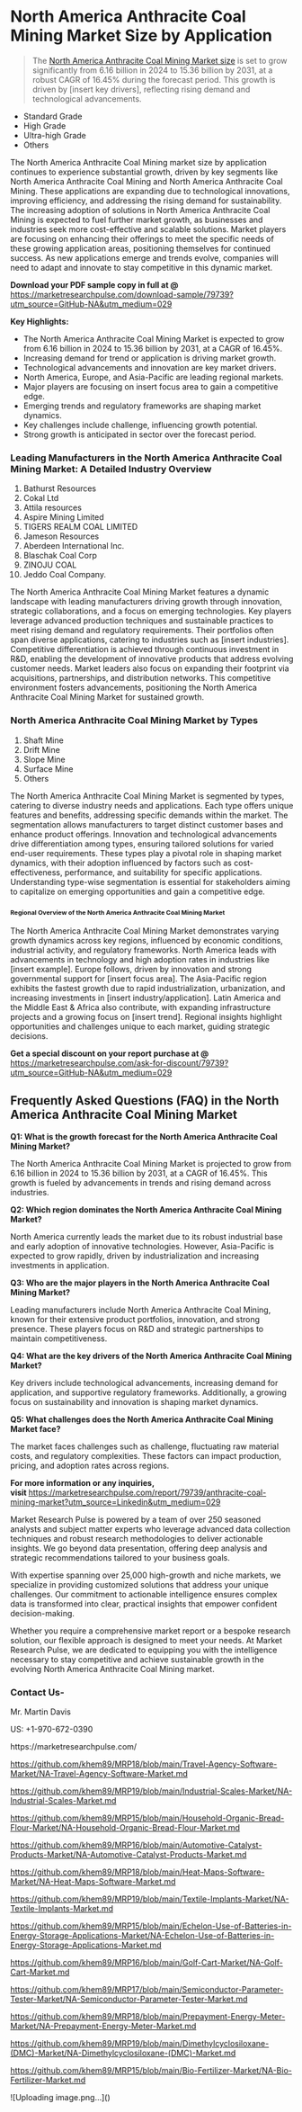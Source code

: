 <h1>North America Anthracite Coal Mining Market&nbsp;Size by Application</h1><blockquote><p>The <a href="https://marketresearchpulse.com/download-sample/79739?utm_source=GitHub-NA&amp;utm_medium=029">North America Anthracite Coal Mining Market size</a> is set to grow significantly from 6.16 billion in 2024 to 15.36 billion by 2031, at a robust CAGR of 16.45% during the forecast period. This growth is driven by [insert key drivers], reflecting rising demand and technological advancements.</p></blockquote><ul><li>Standard Grade<li> High Grade<li> Ultra-high Grade<li> Others</li></ul><p>The North America Anthracite Coal Mining market size by application continues to experience substantial growth, driven by key segments like North America Anthracite Coal Mining and North America Anthracite Coal Mining. These applications are expanding due to technological innovations, improving efficiency, and addressing the rising demand for sustainability. The increasing adoption of solutions in North America Anthracite Coal Mining is expected to fuel further market growth, as businesses and industries seek more cost-effective and scalable solutions. Market players are focusing on enhancing their offerings to meet the specific needs of these growing application areas, positioning themselves for continued success. As new applications emerge and trends evolve, companies will need to adapt and innovate to stay competitive in this dynamic market.</p><p><strong>Download your PDF sample copy in full at @ </strong><a href="https://marketresearchpulse.com/download-sample/79739?utm_source=GitHub-NA&amp;utm_medium=029">https://marketresearchpulse.com/download-sample/79739?utm_source=GitHub-NA&amp;utm_medium=029</a></p><p><strong>Key Highlights: </strong></p><ul><li>The North America Anthracite Coal Mining Market is expected to grow from 6.16 billion in 2024 to 15.36 billion by 2031, at a CAGR of 16.45%.</li><li>Increasing demand for trend or application is driving market growth.</li><li>Technological advancements and innovation are key market drivers.</li><li>North America, Europe, and Asia-Pacific are leading regional markets.</li><li>Major players are focusing on insert focus area to gain a competitive edge.</li><li>Emerging trends and regulatory frameworks are shaping market dynamics.</li><li>Key challenges include challenge, influencing growth potential.</li><li>Strong growth is anticipated in sector over the forecast period.</li></ul><h3>Leading Manufacturers in the North America Anthracite Coal Mining Market: A Detailed Industry Overview</h3><ol><li>Bathurst Resources</li><li>Cokal Ltd</li><li>Attila resources</li><li>Aspire Mining Limited</li><li>TIGERS REALM COAL LIMITED</li><li>Jameson Resources</li><li>Aberdeen International Inc.</li><li>Blaschak Coal Corp</li><li>ZINOJU COAL</li><li>Jeddo Coal Company.</li></ol><div class="flex max-w-full flex-col flex-grow"><div class="min-h-8 text-message flex w-full flex-col items-end gap-2 whitespace-normal break-words [.text-message+&amp;]:mt-5" dir="auto" data-message-author-role="assistant" data-message-id="fd8432e4-4910-450d-b182-61b7bfb0a01f" data-message-model-slug="gpt-4o"><div class="flex w-full flex-col gap-1 empty:hidden first:pt-[3px]"><div class="markdown prose w-full break-words dark:prose-invert light"><p>The North America Anthracite Coal Mining Market features a dynamic landscape with leading manufacturers driving growth through innovation, strategic collaborations, and a focus on emerging technologies. Key players leverage advanced production techniques and sustainable practices to meet rising demand and regulatory requirements. Their portfolios often span diverse applications, catering to industries such as [insert industries]. Competitive differentiation is achieved through continuous investment in R&amp;D, enabling the development of innovative products that address evolving customer needs. Market leaders also focus on expanding their footprint via acquisitions, partnerships, and distribution networks. This competitive environment fosters advancements, positioning the North America Anthracite Coal Mining Market for sustained growth.</p></div></div></div></div><h3>North America Anthracite Coal Mining Market by Types</h3><ol><li>Shaft Mine<li> Drift Mine<li> Slope Mine<li> Surface Mine<li> Others</li></ol><div class="flex max-w-full flex-col flex-grow"><div class="min-h-8 text-message flex w-full flex-col items-end gap-2 whitespace-normal break-words [.text-message+&amp;]:mt-5" dir="auto" data-message-author-role="assistant" data-message-id="084470be-0bb7-4664-bddf-5156b4f41249" data-message-model-slug="gpt-4o-mini"><div class="flex w-full flex-col gap-1 empty:hidden first:pt-[3px]"><div class="markdown prose w-full break-words dark:prose-invert light"><p>The North America Anthracite Coal Mining Market is segmented by types, catering to diverse industry needs and applications. Each type offers unique features and benefits, addressing specific demands within the market. The segmentation allows manufacturers to target distinct customer bases and enhance product offerings. Innovation and technological advancements drive differentiation among types, ensuring tailored solutions for varied end-user requirements. These types play a pivotal role in shaping market dynamics, with their adoption influenced by factors such as cost-effectiveness, performance, and suitability for specific applications. Understanding type-wise segmentation is essential for stakeholders aiming to capitalize on emerging opportunities and gain a competitive edge.</p></div></div></div></div><h3><span style="font-size: 11px;">Regional Overview of the North America Anthracite Coal Mining Market</span></h3><div class="flex max-w-full flex-col flex-grow"><div class="min-h-8 text-message flex w-full flex-col items-end gap-2 whitespace-normal break-words [.text-message+&amp;]:mt-5" dir="auto" data-message-author-role="assistant" data-message-id="e9038762-ce64-4e30-91c9-9bd413514231" data-message-model-slug="gpt-4o-mini"><div class="flex w-full flex-col gap-1 empty:hidden first:pt-[3px]"><div class="markdown prose w-full break-words dark:prose-invert light"><p>The North America Anthracite Coal Mining Market demonstrates varying growth dynamics across key regions, influenced by economic conditions, industrial activity, and regulatory frameworks. North America leads with advancements in technology and high adoption rates in industries like [insert example]. Europe follows, driven by innovation and strong governmental support for [insert focus area]. The Asia-Pacific region exhibits the fastest growth due to rapid industrialization, urbanization, and increasing investments in [insert industry/application]. Latin America and the Middle East &amp; Africa also contribute, with expanding infrastructure projects and a growing focus on [insert trend]. Regional insights highlight opportunities and challenges unique to each market, guiding strategic decisions.</p></div></div></div></div><p><strong>Get a special discount on your report purchase at @ </strong><a href="https://marketresearchpulse.com/ask-for-discount/79739?utm_source=GitHub-NA&amp;utm_medium=029">https://marketresearchpulse.com/ask-for-discount/79739?utm_source=GitHub-NA&amp;utm_medium=029</a></p><h2>Frequently Asked Questions (FAQ) in the North America Anthracite Coal Mining Market</h2><p><strong>Q1: What is the growth forecast for the North America Anthracite Coal Mining Market?</strong></p><p>The North America Anthracite Coal Mining Market is projected to grow from 6.16 billion in 2024 to 15.36 billion by 2031, at a CAGR of 16.45%. This growth is fueled by advancements in trends and rising demand across industries.</p><p><strong>Q2: Which region dominates the North America Anthracite Coal Mining Market?</strong></p><p>North America currently leads the market due to its robust industrial base and early adoption of innovative technologies. However, Asia-Pacific is expected to grow rapidly, driven by industrialization and increasing investments in application.</p><p><strong>Q3: Who are the major players in the North America Anthracite Coal Mining Market?</strong></p><p>Leading manufacturers include North America Anthracite Coal Mining, known for their extensive product portfolios, innovation, and strong presence. These players focus on R&amp;D and strategic partnerships to maintain competitiveness.</p><p><strong>Q4: What are the key drivers of the North America Anthracite Coal Mining Market?</strong></p><p>Key drivers include technological advancements, increasing demand for application, and supportive regulatory frameworks. Additionally, a growing focus on sustainability and innovation is shaping market dynamics.</p><p><strong>Q5: What challenges does the North America Anthracite Coal Mining Market face?</strong></p><p>The market faces challenges such as challenge, fluctuating raw material costs, and regulatory complexities. These factors can impact production, pricing, and adoption rates across regions.</p><p><strong>For more information or any inquiries, visit&nbsp;</strong><a href="https://marketresearchpulse.com/report/79739/anthracite-coal-mining-market?utm_source=Linkedin&utm_medium=029">https://marketresearchpulse.com/report/79739/anthracite-coal-mining-market?utm_source=Linkedin&utm_medium=029</a></p><p>Market Research Pulse is powered by a team of over 250 seasoned analysts and subject matter experts who leverage advanced data collection techniques and robust research methodologies to deliver actionable insights. We go beyond data presentation, offering deep analysis and strategic recommendations tailored to your business goals.</p><p>With expertise spanning over 25,000 high-growth and niche markets, we specialize in providing customized solutions that address your unique challenges. Our commitment to actionable intelligence ensures complex data is transformed into clear, practical insights that empower confident decision-making.</p><p>Whether you require a comprehensive market report or a bespoke research solution, our flexible approach is designed to meet your needs. At Market Research Pulse, we are dedicated to equipping you with the intelligence necessary to stay competitive and achieve sustainable growth in the evolving North America Anthracite Coal Mining market.</p><h3><strong>Contact Us-</strong></h3><p>Mr. Martin Davis</p><p>US: +1-970-672-0390</p><p>https://marketresearchpulse.com/</p><p><a href="https://github.com/khem89/MRP18/blob/main/Travel-Agency-Software-Market/NA-Travel-Agency-Software-Market.md">https://github.com/khem89/MRP18/blob/main/Travel-Agency-Software-Market/NA-Travel-Agency-Software-Market.md</a></p><p><a href="https://github.com/khem89/MRP19/blob/main/Industrial-Scales-Market/NA-Industrial-Scales-Market.md">https://github.com/khem89/MRP19/blob/main/Industrial-Scales-Market/NA-Industrial-Scales-Market.md</a></p><p><a href="https://github.com/khem89/MRP15/blob/main/Household-Organic-Bread-Flour-Market/NA-Household-Organic-Bread-Flour-Market.md">https://github.com/khem89/MRP15/blob/main/Household-Organic-Bread-Flour-Market/NA-Household-Organic-Bread-Flour-Market.md</a></p><p><a href="https://github.com/khem89/MRP16/blob/main/Automotive-Catalyst-Products-Market/NA-Automotive-Catalyst-Products-Market.md">https://github.com/khem89/MRP16/blob/main/Automotive-Catalyst-Products-Market/NA-Automotive-Catalyst-Products-Market.md</a></p><p><a href="https://github.com/khem89/MRP18/blob/main/Heat-Maps-Software-Market/NA-Heat-Maps-Software-Market.md">https://github.com/khem89/MRP18/blob/main/Heat-Maps-Software-Market/NA-Heat-Maps-Software-Market.md</a></p><p><a href="https://github.com/khem89/MRP19/blob/main/Textile-Implants-Market/NA-Textile-Implants-Market.md">https://github.com/khem89/MRP19/blob/main/Textile-Implants-Market/NA-Textile-Implants-Market.md</a></p><p><a href="https://github.com/khem89/MRP15/blob/main/Echelon-Use-of-Batteries-in-Energy-Storage-Applications-Market/NA-Echelon-Use-of-Batteries-in-Energy-Storage-Applications-Market.md">https://github.com/khem89/MRP15/blob/main/Echelon-Use-of-Batteries-in-Energy-Storage-Applications-Market/NA-Echelon-Use-of-Batteries-in-Energy-Storage-Applications-Market.md</a></p><p><a href="https://github.com/khem89/MRP16/blob/main/Golf-Cart-Market/NA-Golf-Cart-Market.md">https://github.com/khem89/MRP16/blob/main/Golf-Cart-Market/NA-Golf-Cart-Market.md</a></p><p><a href="https://github.com/khem89/MRP17/blob/main/Semiconductor-Parameter-Tester-Market/NA-Semiconductor-Parameter-Tester-Market.md">https://github.com/khem89/MRP17/blob/main/Semiconductor-Parameter-Tester-Market/NA-Semiconductor-Parameter-Tester-Market.md</a></p><p><a href="https://github.com/khem89/MRP18/blob/main/Prepayment-Energy-Meter-Market/NA-Prepayment-Energy-Meter-Market.md">https://github.com/khem89/MRP18/blob/main/Prepayment-Energy-Meter-Market/NA-Prepayment-Energy-Meter-Market.md</a></p><p><a href="https://github.com/khem89/MRP19/blob/main/Dimethylcyclosiloxane-(DMC)-Market/NA-Dimethylcyclosiloxane-(DMC)-Market.md">https://github.com/khem89/MRP19/blob/main/Dimethylcyclosiloxane-(DMC)-Market/NA-Dimethylcyclosiloxane-(DMC)-Market.md</a></p><p><a href="https://github.com/khem89/MRP15/blob/main/Bio-Fertilizer-Market/NA-Bio-Fertilizer-Market.md">https://github.com/khem89/MRP15/blob/main/Bio-Fertilizer-Market/NA-Bio-Fertilizer-Market.md</a></p>
![Uploading image.png…]()

